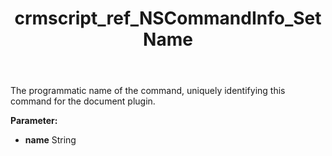 ﻿---
title: crmscript_ref_NSCommandInfo_SetName
description: NSCommandInfo.SetName(String name)
intellisense: NSCommandInfo.SetName
keywords: NSCommandInfo, GetName
so.topic: reference
---

The programmatic name of the command, uniquely identifying this command for the document plugin.

**Parameter:** 
 - **name** String

